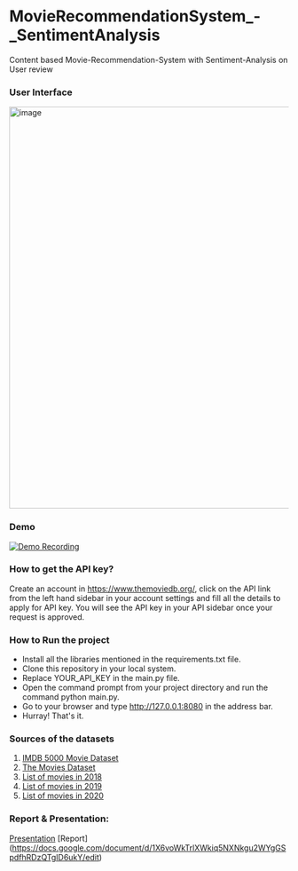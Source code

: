 # MovieRecommendationSystem_-_SentimentAnalysis
Content based Movie-Recommendation-System with Sentiment-Analysis on User review

### User Interface
<img width="724" alt="image" src="https://github.com/Rasika-Gulhane/MovieRecommendationSystem_-_SentimentAnalysis/assets/67581952/283136a7-8b99-4406-8808-2276415e471f">

### Demo
[![Demo Recording](https://img.youtube.com/vi/YOUTUBE_VIDEO_ID/0.jpg)]([https://www.youtube.com/watch?v=YOUTUBE_VIDEO_ID](https://ooo.mmhmm.app/watch/z_gA36jGzh037Zmzexp3NA))

### How to get the API key?
Create an account in https://www.themoviedb.org/, click on the API link from the left hand sidebar in your account settings and fill all the details to apply for API key. You will see the API key in your API sidebar once your request is approved.

### How to Run the project
- Install all the libraries mentioned in the requirements.txt file.
- Clone this repository in your local system.
- Replace YOUR_API_KEY in the main.py file.
- Open the command prompt from your project directory and run the command python main.py.
- Go to your browser and type http://127.0.0.1:8080 in the address bar.
- Hurray! That's it.


### Sources of the datasets 
1. [IMDB 5000 Movie Dataset](https://www.kaggle.com/carolzhangdc/imdb-5000-movie-dataset)
2. [The Movies Dataset](https://www.kaggle.com/rounakbanik/the-movies-dataset)
3. [List of movies in 2018](https://en.wikipedia.org/wiki/List_of_American_films_of_2018)
4. [List of movies in 2019](https://en.wikipedia.org/wiki/List_of_American_films_of_2019)
5. [List of movies in 2020](https://en.wikipedia.org/wiki/List_of_American_films_of_2020)

### Report & Presentation:
[Presentation](https://docs.google.com/presentation/d/1Q4kVuKgkhYnE5OtGM7CJv3cTqQI0sG5WtZZK1gm40X0/edit#slide=id.g2404a352eb8_0_123)
[Report] (https://docs.google.com/document/d/1X6voWkTrlXWkiq5NXNkgu2WYgGSpdfhRDzQTgID6ukY/edit)
